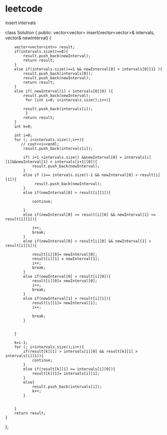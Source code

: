 # leetcode
insert intervals


class Solution {
public:
    vector<vector<int>> insert(vector<vector<int>>& intervals, vector<int>& newInterval) {
        
        
        vector<vector<int>> result;
        if(intervals.size()==0){
            result.push_back(newInterval);
            return result;
        }
        else if(intervals.size()==1 && newInterval[0] > intervals[0][1] ){
            result.push_back(intervals[0]);
            result.push_back(newInterval);
            return result;
        }
        else if( newInterval[1] < intervals[0][0] ){
            result.push_back(newInterval);
             for (int i=0; i<intervals.size();i++){
          
            result.push_back(intervals[i]);
             }
            return result;
        }
        int k=0;
        
        int i=0;
        for (; i<intervals.size();i++){
           // cout<<i<<endl;
            result.push_back(intervals[i]);
            
            if( i+1 <intervals.size() &&newInterval[0] > intervals[i][1]&&newInterval[1] < intervals[i+1][0]){
                result.push_back(newInterval);
            }
            else if (i== intervals.size()-1 && newInterval[0] > result[i][1]){
                 result.push_back(newInterval);
            }
            else if(newInterval[0] > result[i][1]){
                
                continue;
                
            }
            else if(newInterval[0] >= result[i][0] && newInterval[1] <= result[i][1]){
               
                i++;
                break;
            }
            else if(newInterval[0] < result[i][0] && newInterval[1] > result[i][1]){
                
                result[i][0]= newInterval[0];
                result[i][1] = newInterval[1];
                i++;
                break;
            }
            else if(newInterval[0] < result[i][0]){
                result[i][0]= newInterval[0];
                i++;
                break;
            }
            else if(newInterval[1] > result[i][1]){
                result[i][1]= newInterval[1];
                i++;
                  
                break;
            }
            
            
        }
 
        k=i-1;
        for (; i<intervals.size();i++){
            if(result[k][1] > intervals[i][0] && result[k][1] > intervals[i][1]){
                continue;
            }
            else if(result[k][1] >= intervals[i][0]){
                result[k][1]= intervals[i][1];
            }
            else{
                result.push_back(intervals[i]);
                k++;
            }
            
        
        }
        return result;
    }
};
